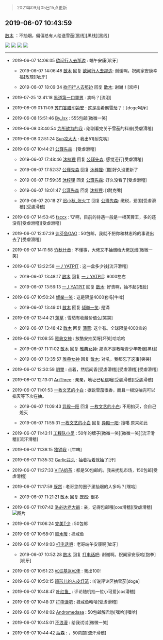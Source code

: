 > 2021年09月05日15点更新
<link rel="stylesheet" href="https://cdn.jsdelivr.net/gh/taotie6/sampleJSON@main/css/photo_show.css">


 ## 2019-06-07 10:43:59 

 [㪚木](https://www.coolapk.com/feed/12107177?shareKey=ZmM3ODhhMjJiN2UxNjEzMTc0YWQ~) ：不抽烟，偏偏总有人给送雪茄[黑线][黑线][黑线] 

<div class="album">
<img class="img-item" src="https://image.coolapk.com/feed/2019/0607/10/1081091_8c9f475e_5435_4397@3325x2494.jpeg" />
<img class="img-item" src="https://image.coolapk.com/feed/2019/0607/10/1081091_b3801131_5435_4399@3325x2494.jpeg" />
<img class="img-item" src="https://image.coolapk.com/feed/2019/0607/10/1081091_468e1e39_5435_4401@3325x2494.jpeg" />
<img class="img-item" src="https://image.coolapk.com/feed/2019/0607/10/1081091_09440df1_5435_4403@3325x2494.jpeg" />
</div>

 ------- 

- 2019-06-07 14:06:05 [欲问行人去那边](uid=826969) : 端午安康[呲牙] 

    - 2019-06-07 14:06:48 [㪚木](uid=1081091) 回复 [欲问行人去那边](uid=826969): 谢谢啊。祝阖家安康幸福[玫瑰][呲牙] 

    - 2019-06-07 18:09:34 [欲问行人去那边](uid=826969) 回复 [㪚木](uid=1081091): 谢谢！[欢呼] 

- 2019-07-25 12:41:18 [黑道第一口罩男](uid=1955502) : 卖吗？[流泪] 

- 2019-06-09 01:11:09 [苏门答腊印第安](uid=1316108) : 这是高希霸雪茄？！[doge呵斥] 

- 2019-06-08 15:51:46 [By_lsx](uid=943519) : 555包邮[微微一笑] 

- 2019-06-08 03:40:54 [为所欲为的我](uid=1726933) : 刚刚看完关于雪茄的科普[受虐滑稽] 

- 2019-06-08 02:51:24 [Sun凉大大](uid=593327) : 我出51[耐克嘴] 

- 2019-06-07 10:44:21 [公瑾先森](uid=2355276) : [受虐滑稽] 

    - 2019-06-07 17:48:46 [沐梓狸](uid=646916) 回复 [公瑾先森](uid=2355276): 感觉还行[受虐滑稽] 

    - 2019-06-07 17:52:37 [公瑾先森](uid=2355276) 回复 [沐梓狸](uid=646916): [酷]好久没更新了 

    - 2019-06-07 17:59:35 [沐梓狸](uid=646916) 回复 [公瑾先森](uid=2355276): 好久没看了[受虐滑稽] 

    - 2019-06-07 18:01:47 [公瑾先森](uid=2355276) 回复 [沐梓狸](uid=646916): [t耐克嘴] 

    - 2019-06-07 20:18:27 [迟小秋_张火丁](uid=2162943) 回复 [公瑾先森](uid=2355276): 缴税，爱国[受虐滑稽][受虐滑稽] 

- 2019-06-07 14:53:45 [fsccx](uid=1273712) : 🐮啊，目前的待遇一般是一根芙蓉王，多的还没有[受虐滑稽][受虐滑稽] 

- 2019-06-07 12:07:29 [达芬鱼OAO](uid=1307401) : 50包邮，我就不把你和林志玲的事说出去了[受虐滑稽] 

- 2019-06-07 14:11:58 [竹秋什叁](uid=2319428) : 不懂事，大佬又不抽烟给大佬送烟[微微一笑] 

- 2019-06-07 13:22:58 [一丿YATPIT](uid=1172282) : 这一盒多少钱[流汗滑稽] 

    - 2019-06-07 13:48:17 [㪚木](uid=1081091) 回复 [一丿YATPIT](uid=1172282): 9000左右 

    - 2019-06-07 13:56:13 [一丿YATPIT](uid=1172282) 回复 [㪚木](uid=1081091): 好贵啊，抽不起[捂脸] 

- 2019-06-07 10:50:24 [倾举一笑](uid=1336808) : 这是限量4000套吗[牛啤] 

    - 2019-06-07 13:49:01 [㪚木](uid=1081091) 回复 [倾举一笑](uid=1336808): 是滴 

- 2019-06-07 13:44:21 [蒲草](uid=2173541) : 雪茄有收藏价值么[笑哭] 

    - 2019-06-07 13:48:42 [㪚木](uid=1081091) 回复 [蒲草](uid=2173541): 这个有。全球限量4000盒的 

- 2019-06-07 11:09:55 [雅典女神](uid=1543651) : 放酷安抽奖呀[坏笑]哈哈哈 

    - 2019-06-07 11:11:02 [㪚木](uid=1081091) 回复 [雅典女神](uid=1543651): 那岂不是教唆青少年吸烟[黑线] 

    - 2019-06-07 13:35:57 [雅典女神](uid=1543651) 回复 [㪚木](uid=1081091): 对吼，我都忘了这事[笑哭] 

- 2019-06-07 12:30:59 [眀璽](uid=1626200) : 点着，然后闻香[受虐滑稽][受虐滑稽][受虐滑稽] 

- 2019-06-07 12:13:01 [AriThree](uid=1560115) : 亲亲，地址已私信哦[受虐滑稽][受虐滑稽] 

- 2019-06-07 11:01:53 [一枚文艺的小白](uid=695732) : 据说雪茄很香，而且一根没抽完可以掐灭等下次在抽。 

    - 2019-06-07 11:09:43 [异殿一阳](uid=2299273) 回复 [一枚文艺的小白](uid=695732): 不用掐灭，会自己熄灭 

    - 2019-06-07 11:55:31 [一枚文艺的小白](uid=695732) 回复 [异殿一阳](uid=2299273): 搜噶 原来如此 

- 2019-06-07 11:43:11 [工程队小吴](uid=970294) : 50年的牌子[微微一笑][微微一笑][流汗滑稽][流汗滑稽] 

- 2019-06-07 11:39:15 [独钟我](uid=1394343) : [牛啤] 

- 2019-06-07 11:35:32 [Garlic蒜头](uid=473445) : 抽着抽着就抽了[汗] 

- 2019-06-07 11:27:33 [VITA奶茶](uid=2301788) : 都是50包邮的。我来扰乱市场，150包邮[受虐滑稽] 

- 2019-06-07 11:17:59 [既然](uid=1245961) : 老哥您的圈子里抽烟的人多吗？[嘿哈] 

    - 2019-06-07 11:21:21 [㪚木](uid=1081091) 回复 [既然](uid=1245961): 很多 

- 2019-06-07 11:07:42 [洛必达老大爺](uid=1687620) : 亲，记得包邮哦[cos滑稽][受虐滑稽] ![图片](https://image.coolapk.com/feed/2019/0304/14/1687620_1551680952_0026@269x400.jpg)

- 2019-06-07 11:06:24 [完美T少](uid=2559832) : 50包邮 

- 2019-06-07 10:58:01 [顺水暖](uid=2030768) : 挂咸鱼 

- 2019-06-07 10:49:03 [打电话吧](uid=1906112) : 老哥端午安康啊[呲牙] 

    - 2019-06-07 10:52:28 [㪚木](uid=1081091) 回复 [打电话吧](uid=1906112): 谢谢啊。祝阖家安康哈[抱拳][呲牙] 

- 2019-06-07 10:51:23 [巛巛基巛巛佬](uid=1483975) : 我出100! 

- 2019-06-07 10:50:15 [畸形儿的人皮灯笼](uid=1505408) : 听说评论区抽雪茄[doge] 

- 2019-06-07 10:48:47 [叶红鱼_](uid=728808) : 评论随机抽一位小可爱[cos滑稽] 

- 2019-06-07 10:48:37 [打电话吧](uid=1906112) : 挂咸鱼哈哈[受虐滑稽] 

- 2019-06-07 10:48:02 [Andromedaaa](uid=962406) : 50包邮解君愁[嘿哈][嘿哈] 

- 2019-06-07 10:45:01 [不浪漫](uid=1293716) : 给我试试[微微一笑] 

- 2019-06-07 10:44:42 [后森](uid=1174558) : ，50包邮[流汗滑稽] 

